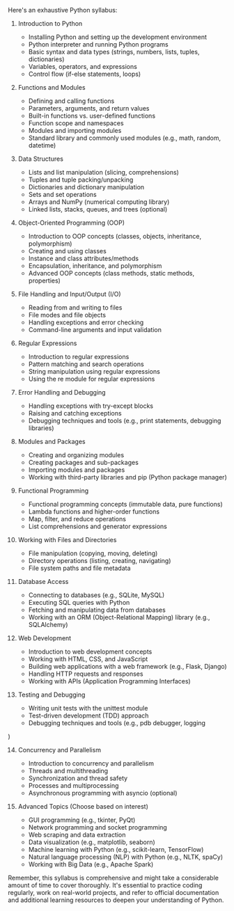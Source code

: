 Here's an exhaustive Python syllabus:

1. Introduction to Python
   - Installing Python and setting up the development environment
   - Python interpreter and running Python programs
   - Basic syntax and data types (strings, numbers, lists, tuples, dictionaries)
   - Variables, operators, and expressions
   - Control flow (if-else statements, loops)

2. Functions and Modules
   - Defining and calling functions
   - Parameters, arguments, and return values
   - Built-in functions vs. user-defined functions
   - Function scope and namespaces
   - Modules and importing modules
   - Standard library and commonly used modules (e.g., math, random, datetime)

3. Data Structures
   - Lists and list manipulation (slicing, comprehensions)
   - Tuples and tuple packing/unpacking
   - Dictionaries and dictionary manipulation
   - Sets and set operations
   - Arrays and NumPy (numerical computing library)
   - Linked lists, stacks, queues, and trees (optional)

4. Object-Oriented Programming (OOP)
   - Introduction to OOP concepts (classes, objects, inheritance, polymorphism)
   - Creating and using classes
   - Instance and class attributes/methods
   - Encapsulation, inheritance, and polymorphism
   - Advanced OOP concepts (class methods, static methods, properties)

5. File Handling and Input/Output (I/O)
   - Reading from and writing to files
   - File modes and file objects
   - Handling exceptions and error checking
   - Command-line arguments and input validation

6. Regular Expressions
   - Introduction to regular expressions
   - Pattern matching and search operations
   - String manipulation using regular expressions
   - Using the re module for regular expressions

7. Error Handling and Debugging
   - Handling exceptions with try-except blocks
   - Raising and catching exceptions
   - Debugging techniques and tools (e.g., print statements, debugging libraries)

8. Modules and Packages
   - Creating and organizing modules
   - Creating packages and sub-packages
   - Importing modules and packages
   - Working with third-party libraries and pip (Python package manager)

9. Functional Programming
   - Functional programming concepts (immutable data, pure functions)
   - Lambda functions and higher-order functions
   - Map, filter, and reduce operations
   - List comprehensions and generator expressions

10. Working with Files and Directories
    - File manipulation (copying, moving, deleting)
    - Directory operations (listing, creating, navigating)
    - File system paths and file metadata

11. Database Access
    - Connecting to databases (e.g., SQLite, MySQL)
    - Executing SQL queries with Python
    - Fetching and manipulating data from databases
    - Working with an ORM (Object-Relational Mapping) library (e.g., SQLAlchemy)

12. Web Development
    - Introduction to web development concepts
    - Working with HTML, CSS, and JavaScript
    - Building web applications with a web framework (e.g., Flask, Django)
    - Handling HTTP requests and responses
    - Working with APIs (Application Programming Interfaces)

13. Testing and Debugging
    - Writing unit tests with the unittest module
    - Test-driven development (TDD) approach
    - Debugging techniques and tools (e.g., pdb debugger, logging

)

14. Concurrency and Parallelism
    - Introduction to concurrency and parallelism
    - Threads and multithreading
    - Synchronization and thread safety
    - Processes and multiprocessing
    - Asynchronous programming with asyncio (optional)

15. Advanced Topics (Choose based on interest)
    - GUI programming (e.g., tkinter, PyQt)
    - Network programming and socket programming
    - Web scraping and data extraction
    - Data visualization (e.g., matplotlib, seaborn)
    - Machine learning with Python (e.g., scikit-learn, TensorFlow)
    - Natural language processing (NLP) with Python (e.g., NLTK, spaCy)
    - Working with Big Data (e.g., Apache Spark)

Remember, this syllabus is comprehensive and might take a considerable amount of time to cover thoroughly. It's essential to practice coding regularly, work on real-world projects, and refer to official documentation and additional learning resources to deepen your understanding of Python.